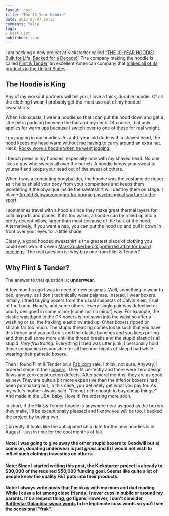 ```yaml
---
layout: post
title: "The 10-Year Hoodie"
date: 2013-03-07 16:22
comments: false
tags:
- Best List
published: true
---
```


I am backing a new project at Kickstarter called [“THE 10-YEAR HOODIE: Built for Life, Backed for a Decade!”](http://kck.st/12xr2Tp)  The company making the hoodie is called [Flint & Tender](http://www.flintandtinderusa.com), an excellent American company that [makes all of its products in the United States](http://www.flintandtinderusa.com/pages/about-us).

<!--more-->

## The Hoodie is King

Any of my workout partners will tell you, I love a thick, durable hoodie.  Of all the clothing I wear, I probably get the most use out of my hooded sweatshirts.

When I do squats, I wear a hoodie so that I can put the hood down and get a little extra padding between the bar and my neck.  Of course, that only applies for warm ups because I switch over to one of [these](http://www.bodybuilding.com/fun/betteru50.htm) for real weight.

I go jogging in my hoodies.  As a 40-year-old dude with a shaved head, the hood keeps my head warm without me having to carry around an extra hat.  Heck, [Rocky wore a hoodie when he went jogging.](http://www.rushordertees.com/blog/wp-content/uploads/2012/10/rocky.jpg)

I bench press in my hoodies, especially now with my shaved head.  No one likes a guy who sweats all over the bench.  A hoodie keeps your sweat to yourself and keeps your head out of the sweat of others.

When I was a competing bodybuilder, the hoodie was the costume de riguer as it helps shield your body from your competitors and keeps them wondering if the physique inside the sweatshirt will destroy them on stage.  I blame [Arnold Schwarzenegger for bringing psychological warfare to the sport](http://www.youtube.com/watch?v=GPLH0QDpclg).

I sometimes travel with a hoodie since they make great thermal layers for cold airports and planes.  If it’s too warm, a hoodie can be rolled up into a pretty decent pillow, larger than most because of the bulk of the hood.  Alternatively, if you want a nap, you can put the hood up and pull it down in front over your eyes for a little shade.

Clearly, a good hooded sweatshirt is the greatest piece of clothing you could ever own.  It's even [Mark Zuckerberg's preferred attire for board meetings](http://quietbabylon.com/2013/mark-zuckerbergs-hoodie/).  The real question is: why buy one from Flint & Tender?

## Why Flint & Tender?

The answer to that question is: **underwear**.

A few months ago I was in need of new pajamas.  Well, something to wear to bed, anyway, as I don't technically wear pajamas.  Instead, I wear boxers.  Initially, I tried buying boxers from the usual suspects of Calvin Klein, Fruit of the Loom, Hane's, and some others.  Every single pair was defective or poorly designed in some minor (some not so minor) way.  For example, the elastic waistband in the CK boxers is not sewn into the waist so after a washing or so, the frakking elastic twisted up.  Other boxers ripped or shrank far too much.  The stupid threading comes loose such that you have this thread and you pull on it and the elastic bunches and you keep pulling and then pull some more until the thread breaks and the stupid elastic is all stupid.  *Very frustrating*.  Everything I tried was utter junk.  I personally hold those companies responsible for all the poor nights of sleep I had while wearing their pathetic boxers.

Then I found Flint & Tender on a [Fab.com](http://www.fab.com) sale, I think, not sure.  Anyway, I ordered some of their [boxers](http://www.flintandtinderusa.com/products/boxers).  They fit perfectly and there were zero design flaws and zero construction defects.  After several months, they are as good as new.  They are quite a bit more expensive than the inferior boxers I had been purchasing but, in this case, you definitely get what you pay for.  As my wife's mother always said, "I'm not rich enough to buy cheap things!"  And made in the USA, baby, I love it!  I’m ordering more soon.

In short, if the Flint & Tender hoodie is anywhere near as good as the boxers they make, I'll be exceptionally pleased and I know you will be too.  I backed the project by buying two.

Currently, it looks like the anticipated ship date for the new hoodies is in August - just in time for the cool months of fall.

#### Note:  I was going to give away the other stupid boxers to Goodwill but a) come on, donating underwear is just *gross* and b) I would not wish to inflict such clothing travesties on others.

#### Note:  Since I started writing this post, the Kickstarter project is already to $30,000 of the required $50,000 funding goal.  Seems like quite a lot of people know the quality F&T puts into their products.

#### Note:  I always write posts that I'm okay with my mom and dad reading.  While I cuss a lot among close friends, I never cuss in public or around my parents.  It's a respect thing, go figure.  However, I don't consider [Battlestar Galactica swear words](http://en.battlestarwiki.org/wiki/Frak) to be legitimate cuss words so you'll see the occasional "frak".